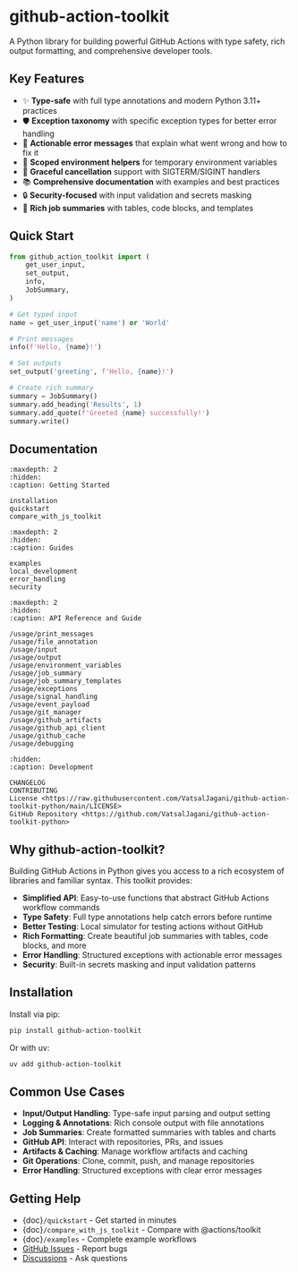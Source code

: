 # **github-action-toolkit**

A Python library for building powerful GitHub Actions with type safety, rich output formatting, and comprehensive developer tools.

## Key Features

- ✨ **Type-safe** with full type annotations and modern Python 3.11+ practices
- 🛡️ **Exception taxonomy** with specific exception types for better error handling
- 🔧 **Actionable error messages** that explain what went wrong and how to fix it
- 🎯 **Scoped environment helpers** for temporary environment variables
- 🚦 **Graceful cancellation** support with SIGTERM/SIGINT handlers
- 📚 **Comprehensive documentation** with examples and best practices
- 🔒 **Security-focused** with input validation and secrets masking
- 🎨 **Rich job summaries** with tables, code blocks, and templates

## Quick Start

```python
from github_action_toolkit import (
    get_user_input,
    set_output,
    info,
    JobSummary,
)

# Get typed input
name = get_user_input('name') or 'World'

# Print messages
info(f'Hello, {name}!')

# Set outputs
set_output('greeting', f'Hello, {name}!')

# Create rich summary
summary = JobSummary()
summary.add_heading('Results', 1)
summary.add_quote(f'Greeted {name} successfully!')
summary.write()
```

## Documentation

```{toctree}
:maxdepth: 2
:hidden:
:caption: Getting Started

installation
quickstart
compare_with_js_toolkit
```

```{toctree}
:maxdepth: 2
:hidden:
:caption: Guides

examples
local_development
error_handling
security
```

```{toctree}
:maxdepth: 2
:hidden:
:caption: API Reference and Guide

/usage/print_messages
/usage/file_annotation
/usage/input
/usage/output
/usage/environment_variables
/usage/job_summary
/usage/job_summary_templates
/usage/exceptions
/usage/signal_handling
/usage/event_payload
/usage/git_manager
/usage/github_artifacts
/usage/github_api_client
/usage/github_cache
/usage/debugging
```

```{toctree}
:hidden:
:caption: Development

CHANGELOG
CONTRIBUTING
License <https://raw.githubusercontent.com/VatsalJagani/github-action-toolkit-python/main/LICENSE>
GitHub Repository <https://github.com/VatsalJagani/github-action-toolkit-python>
```

## Why github-action-toolkit?

Building GitHub Actions in Python gives you access to a rich ecosystem of libraries and familiar syntax. This toolkit provides:

- **Simplified API**: Easy-to-use functions that abstract GitHub Actions workflow commands
- **Type Safety**: Full type annotations help catch errors before runtime
- **Better Testing**: Local simulator for testing actions without GitHub
- **Rich Formatting**: Create beautiful job summaries with tables, code blocks, and more
- **Error Handling**: Structured exceptions with actionable error messages
- **Security**: Built-in secrets masking and input validation patterns

## Installation

Install via pip:

```bash
pip install github-action-toolkit
```

Or with uv:

```bash
uv add github-action-toolkit
```

## Common Use Cases

- **Input/Output Handling**: Type-safe input parsing and output setting
- **Logging & Annotations**: Rich console output with file annotations
- **Job Summaries**: Create formatted summaries with tables and charts
- **GitHub API**: Interact with repositories, PRs, and issues
- **Artifacts & Caching**: Manage workflow artifacts and caching
- **Git Operations**: Clone, commit, push, and manage repositories
- **Error Handling**: Structured exceptions with clear error messages

## Getting Help

- {doc}`/quickstart` - Get started in minutes
- {doc}`/compare_with_js_toolkit` - Compare with @actions/toolkit
- {doc}`/examples` - Complete example workflows
- [GitHub Issues](https://github.com/VatsalJagani/github-action-toolkit-python/issues) - Report bugs
- [Discussions](https://github.com/VatsalJagani/github-action-toolkit-python/discussions) - Ask questions


